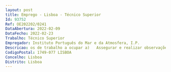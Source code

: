 ```yaml
--- 
layout: post
title: Emprego - Lisboa - Técnico Superior
Id: 93752
Ref: OE202202/0241
DataAbertura: 2022-02-09
DataFecho: 2022-02-23
Trabalho: Técnico Superior
Empregador: Instituto Português do Mar e da Atmosfera, I.P.
Descricao: os de trabalho a ocupar a)	Assegurar e realizar observações meteorológicas para fins de previsão geral e para a Aeronáutica b)	Codificar, de acordo com as regras nacionais e internacionais, as observações meteorológicas e proceder à sua difusão através dos meios de telecomunicações meteorológicas c)	 Emitir a informação meteorológica necessária para a navegação aérea, com o objetivo de assegurar a segurança, eficácia e a regularidade de toda atividade aeronáutica, nos termos da legislação nacional, europeia e internacional em vigor, garantindo que a observação e aeronáutica nos aeroportos é efetuada de acordo com a regulamentação nacional e internacional d)	Manter, desenvolver e fazer cumprir o Sistema de Gestão de Qualidade (SGQ), no âmbito da Norma ISO 9001  e)	Promover e garantir o cumprimento, atualização e normalização dos procedimentos e especificações técnicas da meteorologia aeronáutica f)	Desenvolver e ou colaborar em estudos e produtos no âmbito da meteorologia e climatologia aeronáuticas para a melhoria da qualidade dos serviços prestados e resposta a novos requisitos meteorológicos da navegação aérea g)	Participar em projetos técnico científicos na área da meteorologia aeronáutica  elaborar documentação técnica  h)	Colaborar na formação especializada nos domínios da meteorologia e climatologia aeronáuticas.
CodigoPostal: 1749-077 LISBOA
Concelho: Lisboa
Distrito: Lisboa
--- 
```

